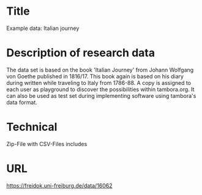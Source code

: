 # Title

Example data: Italian journey

# Description of research data

The data set is based on the book 'Italian Journey' from Johann Wolfgang von Goethe published in 1816/17. This book again is based on his diary during written while traveling to Italy from 1786-88. A copy is assigned to each user as playground to discover the possibilities within tambora.org. It can also be used as test set during implementing software using tambora's data format.

# Technical

Zip-File with CSV-Files includes

# URL

https://freidok.uni-freiburg.de/data/16062
